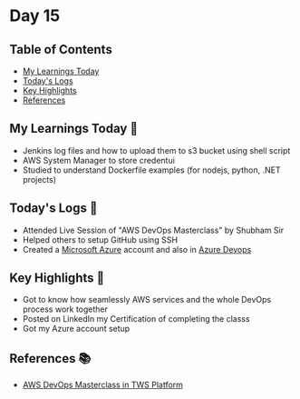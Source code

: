 # Day 15


## Table of Contents

- [My Learnings Today](#my-learnings-today-)
- [Today's Logs](#todays-logs-)
- [Key Highlights](#key-highlights-)
- [References](#references-)



## My Learnings Today 🎯

- Jenkins log files and how to upload them to s3 bucket using shell script
- AWS System Manager to store credentui
- Studied to understand Dockerfile examples (for nodejs, python, .NET projects)



## Today's Logs 📅

- Attended Live Session of "AWS DevOps Masterclass" by Shubham Sir
- Helped others to setup GitHub using SSH
- Created a [Microsoft Azure](https://portal.azure.com/#home) account and also in [Azure Devops](https://aex.dev.azure.com)



## Key Highlights 🌟

- Got to know how seamlessly AWS services and the whole DevOps process work together
- Posted on LinkedIn my Certification of completing the classs
- Got my Azure account setup



## References 📚

- [AWS DevOps Masterclass in TWS Platform](https://www.trainwithshubham.com/s/courses/67862a429c83511562fa6199/take)
